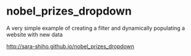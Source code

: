 # nobel_prizes_dropdown
A very simple example of creating a filter and dynamically populating a website with new data

http://sara-shiho.github.io/nobel_prizes_dropdown
